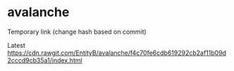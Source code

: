 # avalanche

Temporary link (change hash based on commit)

Latest
https://cdn.rawgit.com/EntityB/avalanche/f4c70fe6cdb619292cb2af11b09d2cccd9cb35a1/index.html
